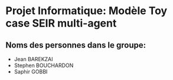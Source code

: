 # Projet Informatique: Modèle Toy case SEIR multi-agent

## Noms des personnes dans le groupe:
- Jean BAREKZAI
- Stephen BOUCHARDON
- Saphir GOBBI